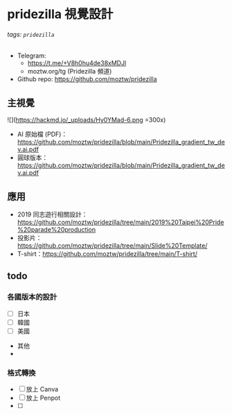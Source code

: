 # pridezilla 視覺設計

###### tags: `pridezilla`

- Telegram: 
    - https://t.me/+V8h0hu4de38xMDJl
    - moztw.org/tg (Pridezilla 頻道)
- Github repo: https://github.com/moztw/pridezilla

## 主視覺

![](https://hackmd.io/_uploads/Hy0YMad-6.png =300x)

- AI 原始檔 (PDF)： https://github.com/moztw/pridezilla/blob/main/Pridezilla_gradient_tw_dev.ai.pdf
- 圓球版本：https://github.com/moztw/pridezilla/blob/main/Pridezilla_gradient_tw_dev.ai.pdf

## 應用

- 2019 同志遊行相關設計：https://github.com/moztw/pridezilla/tree/main/2019%20Taipei%20Pride%20parade%20production
- 投影片：https://github.com/moztw/pridezilla/tree/main/Slide%20Template/
- T-shirt：https://github.com/moztw/pridezilla/tree/main/T-shirt/

## todo

### 各國版本的設計

- [ ] 日本
- [ ] 韓國
- [ ] 美國
- 其他
- 

### 格式轉換

- [ ] 放上 Canva
- [ ] 放上 Penpot
- [ ] 

